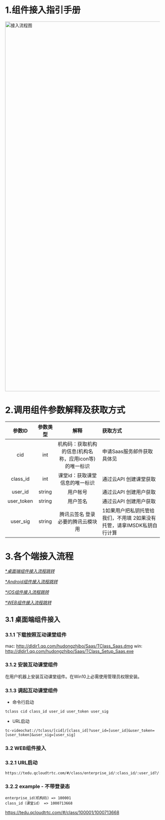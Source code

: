 # 1.组件接入指引手册

<img src="https://main.qcloudimg.com/raw/46f2d975a00d080762705d163a39b1ee.jpg" width = "800" height = "1200" alt="接入流程图" align=center>

# 2.调用组件参数解释及获取方式

参数ID|参数类型|解释|获取方式
:--:|:--:|:--:|:--
cid|int|机构码：获取机构的信息(机构名称，应用icon等)的唯一标识|申请Saas服务邮件获取 具体见
class_id|int|课堂id：获取课堂信息的唯一标识|通过云API 创建课堂获取
user_id|string|用户帐号|通过云API 创建用户获取
user_token|string|用户签名|通过云API 创建用户获取
user_sig|string|腾讯云签名 登录必要的腾讯云模块用|1如果用户把私钥托管给我们，不用填 2如果没有托管，请拿IMSDK私钥自行计算

# 3.各个端接入流程

[**桌面端组件接入流程跳转*](##WIN/MAC组件接入) 

[**Android组件接入流程跳转*](##WIN/MAC组件接入)

[**IOS组件接入流程跳转*](##WIN/MAC组件接入)

[**WEB组件接入流程跳转*](##WIN/MAC组件接入)



## 3.1 桌面端组件接入

### 3.1.1 下载按照互动课堂组件
mac: http://dldir1.qq.com/hudongzhibo/Saas/TClass_Saas.dmg
win: http://dldir1.qq.com/hudongzhibo/Saas/TClass_Setup_Saas.exe
    

### 3.1.2  安装互动课堂组件
在用户机器上安装互动课堂组件。在Win10上必需使用管理员权限安装。

### 3.1.3 调起互动课堂组件

- 命令行启动

```
tclass cid class_id user_id user_token user_sig
```

- URL启动

```
tc-videochat://tclass/[cid]/[class_id]?user_id=[user_id]&user_token=[user_token]&user_sig=[user_sig]
```


### 3.2 WEB组件接入

### 3.2.1 URL启动

```
https://tedu.qcloudtrtc.com/#/class/enterprise_id/:class_id/:user_id?/:user_sig?/:user_token?
```

### 3.2.2 example - 不带登录态
```
enterprise_id(机构码) => 100001
class_id（课堂id） => 1000713668
```

https://tedu.qcloudtrtc.com/#/class/100001/1000713668

